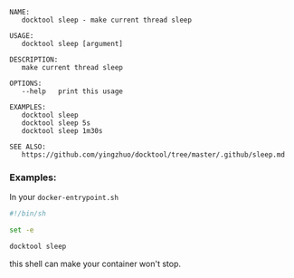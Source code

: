 
```
NAME:
   docktool sleep - make current thread sleep

USAGE:
   docktool sleep [argument]

DESCRIPTION:
   make current thread sleep

OPTIONS:
   --help   print this usage

EXAMPLES:
   docktool sleep
   docktool sleep 5s
   docktool sleep 1m30s

SEE ALSO:
   https://github.com/yingzhuo/docktool/tree/master/.github/sleep.md

```

### Examples:

In your `docker-entrypoint.sh`

```sh
#!/bin/sh

set -e

docktool sleep
```

this shell can make your container won't stop.
